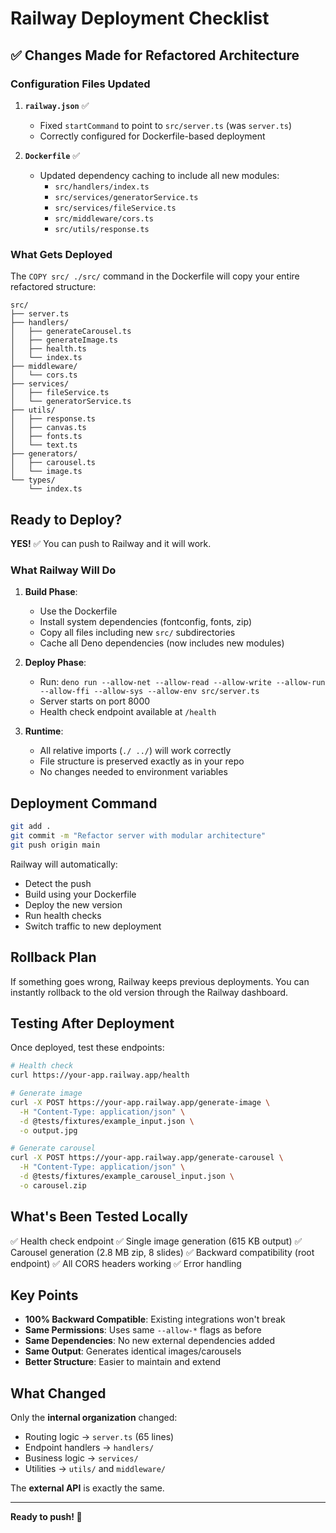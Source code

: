 # Railway Deployment Checklist

## ✅ Changes Made for Refactored Architecture

### Configuration Files Updated

1. **`railway.json`** ✅
   - Fixed `startCommand` to point to `src/server.ts` (was `server.ts`)
   - Correctly configured for Dockerfile-based deployment

2. **`Dockerfile`** ✅
   - Updated dependency caching to include all new modules:
     - `src/handlers/index.ts`
     - `src/services/generatorService.ts`
     - `src/services/fileService.ts`
     - `src/middleware/cors.ts`
     - `src/utils/response.ts`

### What Gets Deployed

The `COPY src/ ./src/` command in the Dockerfile will copy your entire refactored structure:

```
src/
├── server.ts
├── handlers/
│   ├── generateCarousel.ts
│   ├── generateImage.ts
│   ├── health.ts
│   └── index.ts
├── middleware/
│   └── cors.ts
├── services/
│   ├── fileService.ts
│   └── generatorService.ts
├── utils/
│   ├── response.ts
│   ├── canvas.ts
│   ├── fonts.ts
│   └── text.ts
├── generators/
│   ├── carousel.ts
│   └── image.ts
└── types/
    └── index.ts
```

## Ready to Deploy?

**YES!** ✅ You can push to Railway and it will work.

### What Railway Will Do

1. **Build Phase**:
   - Use the Dockerfile
   - Install system dependencies (fontconfig, fonts, zip)
   - Copy all files including new `src/` subdirectories
   - Cache all Deno dependencies (now includes new modules)

2. **Deploy Phase**:
   - Run: `deno run --allow-net --allow-read --allow-write --allow-run --allow-ffi --allow-sys --allow-env src/server.ts`
   - Server starts on port 8000
   - Health check endpoint available at `/health`

3. **Runtime**:
   - All relative imports (`./ ../`) will work correctly
   - File structure is preserved exactly as in your repo
   - No changes needed to environment variables

## Deployment Command

```bash
git add .
git commit -m "Refactor server with modular architecture"
git push origin main
```

Railway will automatically:
- Detect the push
- Build using your Dockerfile
- Deploy the new version
- Run health checks
- Switch traffic to new deployment

## Rollback Plan

If something goes wrong, Railway keeps previous deployments. You can instantly rollback to the old version through the Railway dashboard.

## Testing After Deployment

Once deployed, test these endpoints:

```bash
# Health check
curl https://your-app.railway.app/health

# Generate image
curl -X POST https://your-app.railway.app/generate-image \
  -H "Content-Type: application/json" \
  -d @tests/fixtures/example_input.json \
  -o output.jpg

# Generate carousel
curl -X POST https://your-app.railway.app/generate-carousel \
  -H "Content-Type: application/json" \
  -d @tests/fixtures/example_carousel_input.json \
  -o carousel.zip
```

## What's Been Tested Locally

✅ Health check endpoint
✅ Single image generation (615 KB output)
✅ Carousel generation (2.8 MB zip, 8 slides)
✅ Backward compatibility (root endpoint)
✅ All CORS headers working
✅ Error handling

## Key Points

- **100% Backward Compatible**: Existing integrations won't break
- **Same Permissions**: Uses same `--allow-*` flags as before
- **Same Dependencies**: No new external dependencies added
- **Same Output**: Generates identical images/carousels
- **Better Structure**: Easier to maintain and extend

## What Changed

Only the **internal organization** changed:
- Routing logic → `server.ts` (65 lines)
- Endpoint handlers → `handlers/`
- Business logic → `services/`
- Utilities → `utils/` and `middleware/`

The **external API** is exactly the same.

---

**Ready to push! 🚀**

